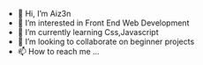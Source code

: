 - 👋 Hi, I’m Aiz3n
- 👀 I’m interested in Front End Web Development
- 🌱 I’m currently learning Css,Javascript
- 💞️ I’m looking to collaborate on beginner projects
- 📫 How to reach me ...

<!---
A1z3nx/A1z3nx is a ✨ special ✨ repository because its `README.md` (this file) appears on your GitHub profile.
You can click the Preview link to take a look at your changes.
--->
